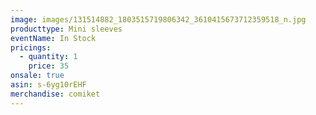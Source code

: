 ```yaml
---
image: images/131514882_1803515719806342_3610415673712359518_n.jpg
producttype: Mini sleeves
eventName: In Stock
pricings:
  - quantity: 1
    price: 35
onsale: true
asin: s-6yg10rEHF
merchandise: comiket
---
```

